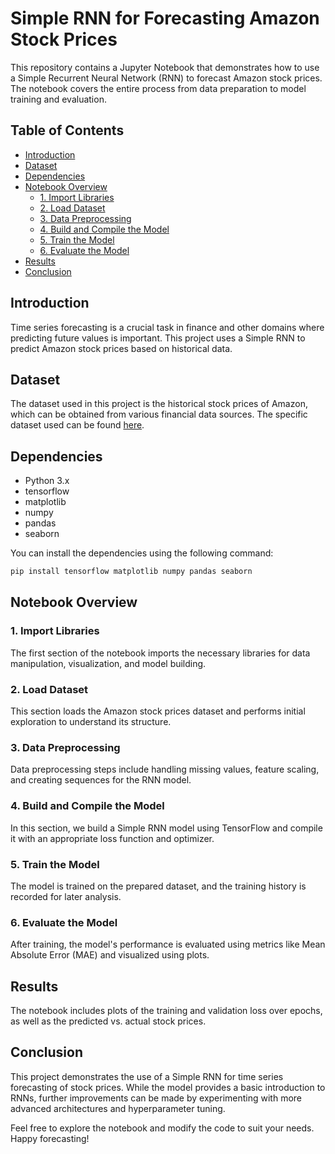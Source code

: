 # Simple RNN for Forecasting Amazon Stock Prices

This repository contains a Jupyter Notebook that demonstrates how to use a Simple Recurrent Neural Network (RNN) to forecast Amazon stock prices. The notebook covers the entire process from data preparation to model training and evaluation.

## Table of Contents
- [Introduction](#introduction)
- [Dataset](#dataset)
- [Dependencies](#dependencies)
- [Notebook Overview](#notebook-overview)
  - [1. Import Libraries](#1-import-libraries)
  - [2. Load Dataset](#2-load-dataset)
  - [3. Data Preprocessing](#3-data-preprocessing)
  - [4. Build and Compile the Model](#4-build-and-compile-the-model)
  - [5. Train the Model](#5-train-the-model)
  - [6. Evaluate the Model](#6-evaluate-the-model)
- [Results](#results)
- [Conclusion](#conclusion)

## Introduction
Time series forecasting is a crucial task in finance and other domains where predicting future values is important. This project uses a Simple RNN to predict Amazon stock prices based on historical data.

## Dataset
The dataset used in this project is the historical stock prices of Amazon, which can be obtained from various financial data sources. The specific dataset used can be found [here](https://www.kaggle.com/datasets/beeru999/amazon-stock-prices1997-2021/data).

## Dependencies
- Python 3.x
- tensorflow
- matplotlib
- numpy
- pandas
- seaborn

You can install the dependencies using the following command:
```bash
pip install tensorflow matplotlib numpy pandas seaborn
```
## Notebook Overview
### 1. Import Libraries
The first section of the notebook imports the necessary libraries for data manipulation, visualization, and model building.

### 2. Load Dataset
This section loads the Amazon stock prices dataset and performs initial exploration to understand its structure.

### 3. Data Preprocessing
Data preprocessing steps include handling missing values, feature scaling, and creating sequences for the RNN model.

### 4. Build and Compile the Model
In this section, we build a Simple RNN model using TensorFlow and compile it with an appropriate loss function and optimizer.

### 5. Train the Model
The model is trained on the prepared dataset, and the training history is recorded for later analysis.

### 6. Evaluate the Model
After training, the model's performance is evaluated using metrics like Mean Absolute Error (MAE) and visualized using plots.

## Results
The notebook includes plots of the training and validation loss over epochs, as well as the predicted vs. actual stock prices.

## Conclusion
This project demonstrates the use of a Simple RNN for time series forecasting of stock prices. While the model provides a basic introduction to RNNs, further improvements can be made by experimenting with more advanced architectures and hyperparameter tuning.

Feel free to explore the notebook and modify the code to suit your needs. Happy forecasting!

